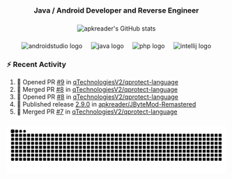 <h3 align="center">Java / Android Developer and Reverse Engineer</h3>

###
<div align="center">
  <img src="https://github-readme-stats-sigma-nine-45.vercel.app/api?username=apkreader&show_icons=true&theme=transparent" alt="apkreader's GitHub stats">
</div>

###

<div align="center">
  <img src="https://cdn.jsdelivr.net/gh/devicons/devicon/icons/androidstudio/androidstudio-original.svg" height="30" alt="androidstudio logo"  />
  <img width="12" />
  <img src="https://cdn.jsdelivr.net/gh/devicons/devicon/icons/java/java-original.svg" height="30" alt="java logo"  />
  <img width="12" />
  <img src="https://cdn.jsdelivr.net/gh/devicons/devicon/icons/php/php-original.svg" height="30" alt="php logo"  />
  <img width="12" />
  <img src="https://cdn.jsdelivr.net/gh/devicons/devicon/icons/intellij/intellij-original.svg" height="30" alt="intellij logo"  />
</div>

### :zap: Recent Activity
<!--START_SECTION:activity-->
1. 💪 Opened PR [#9](https://github.com/qTechnologiesV2/qprotect-language/pull/9) in [qTechnologiesV2/qprotect-language](https://github.com/qTechnologiesV2/qprotect-language)
2. 🎉 Merged PR [#8](https://github.com/qTechnologiesV2/qprotect-language/pull/8) in [qTechnologiesV2/qprotect-language](https://github.com/qTechnologiesV2/qprotect-language)
3. 💪 Opened PR [#8](https://github.com/qTechnologiesV2/qprotect-language/pull/8) in [qTechnologiesV2/qprotect-language](https://github.com/qTechnologiesV2/qprotect-language)
4. 🚀 Published release [2.9.0](https://github.com/apkreader/JByteMod-Remastered/releases/tag/2.9.0) in [apkreader/JByteMod-Remastered](https://github.com/apkreader/JByteMod-Remastered)
5. 🎉 Merged PR [#7](https://github.com/qTechnologiesV2/qprotect-language/pull/7) in [qTechnologiesV2/qprotect-language](https://github.com/qTechnologiesV2/qprotect-language)
<!--END_SECTION:activity-->

###

  <picture>
    <source media="(prefers-color-scheme: dark)" srcset="https://raw.githubusercontent.com/apkreader/apkreader/output/github-contribution-grid-snake-dark.svg" />
    <source media="(prefers-color-scheme: light)" srcset="https://raw.githubusercontent.com/apkreader/apkreader/output/github-contribution-grid-snake.svg" />
    <img alt="github-snake" src="https://raw.githubusercontent.com/apkreader/apkreader/output/github-contribution-grid-snake.svg" />
  </picture>

###
